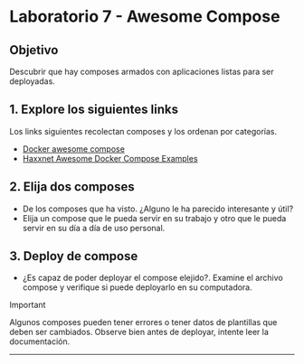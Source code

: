 # Laboratorio 7 - Awesome Compose
## Objetivo
Descubrir que hay composes armados con aplicaciones listas para ser deployadas.


## 1. Explore los siguientes links 

Los links siguientes recolectan composes y los ordenan por categorías.

- <a href="https://github.com/docker/awesome-compose?tab=readme-ov-file#awesome-compose-" target="_blank">Docker awesome compose</a>
- <a href="https://github.com/Haxxnet/Compose-Examples?tab=readme-ov-file#awesome-docker-compose-examples" target="_blank">Haxxnet Awesome Docker Compose Examples</a>



## 2. Elija dos composes

- De los composes que ha visto. ¿Alguno le ha parecido interesante y útil?
- Elija un compose que le pueda servir en su trabajo y otro que le pueda servir en su día a día de uso personal.


## 3. Deploy de compose

- ¿Es capaz de poder deployar el compose elejido?. Examine el archivo compose y verifique si puede deployarlo en su computadora.

> [!IMPORTANT]  
> Algunos composes pueden tener errores o tener datos de plantillas que deben ser cambiados. Observe bien antes de deployar, intente leer la documentación.




--------